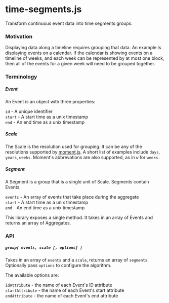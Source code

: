 # time-segments.js

Transform continuous event data into time segments groups.

### Motivation

Displaying data along a timeline requires grouping that data. An example is
displaying events on a calendar. If the calendar is showing events on
a timeline of weeks, and each week can be represented by at most one block,
then all of the events for a given week will need to be grouped together.

### Terminology

##### Event

An Event is an object with three properties:

`id` - A unique identifier  
`start` - A start time as a unix timestamp  
`end` - An end time as a unix timestamp

##### Scale

The Scale is the resolution used for grouping. It can be any of the
resolutions supported by [moment.js](http://momentjs.com/). A short
list of examples include `days`, `years`, `weeks`. Moment's abbrevations
are also supported, as in `w` for `weeks.`

##### Segment

A Segment is a group that is a single unit of Scale. Segments
contain Events.

`events` - An array of events that take place during the aggregate  
`start` - A start time as a unix timestamp  
`end` - An end time as a unix timestamp  

This library exposes a single method. It takes in an array of Events
and returns an array of Aggregates.

### API

##### `group( events, scale [, options] )`

Takes in an array of `events` and a `scale`, returns an array of `segments`.
Optionally pass `options` to configure the algorithm.

The available options are:

`idAttribute` - the name of each Event's ID attribute  
`startAttribute` - the name of each Event's start attribute  
`endAttribute` - the name of each Event's end attribute

